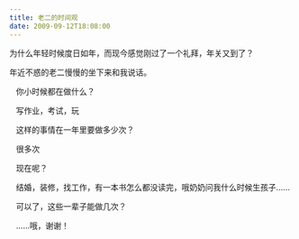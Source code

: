 ```yaml
---
title: 老二的时间观
date: 2009-09-12T18:08:00
---
```



为什么年轻时候度日如年，而现今感觉刚过了一个礼拜，年关又到了？

<!--more-->

年近不惑的老二慢慢的坐下来和我说话。

   你小时候都在做什么？

   写作业，考试，玩

   这样的事情在一年里要做多少次？

   很多次

   现在呢？

   结婚，装修，找工作，有一本书怎么都没读完，哦奶奶问我什么时候生孩子……

   可以了，这些一辈子能做几次？

   ……哦，谢谢！




 




 




 




  
